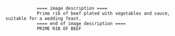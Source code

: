 
                ==== image description ====
                Prime rib of beef plated with vegetables and sauce, suitable for a wedding feast.
                ==== end of image description ====
                PRIME RIB OF BEEF